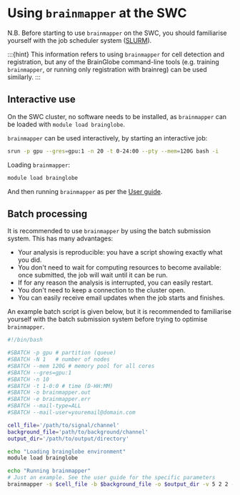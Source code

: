 # Using `brainmapper` at the SWC

N.B. Before starting to use `brainmapper` on the SWC, you should familiarise yourself with the job scheduler system ([SLURM](https://slurm.schedmd.com/documentation.html)).

:::{hint}
This information refers to using `brainmapper` for cell detection and registration, but any of the BrainGlobe command-line tools (e.g. training `brainmapper`, or running only registration with brainreg) can be used similarly.
:::

## Interactive use

On the SWC cluster, no software needs to be installed, as `brainmapper` can be loaded with `module load brainglobe`.

`brainmapper` can be used interactively, by starting an interactive job:

```bash
srun -p gpu --gres=gpu:1 -n 20 -t 0-24:00 --pty --mem=120G bash -i
```

Loading `brainmapper`:

```bash
module load brainglobe
```

And then running `brainmapper` as per the [User guide](index).

## Batch processing

It is recommended to use `brainmapper` by using the batch submission system.
This has many advantages:

- Your analysis is reproducible: you have a script showing exactly what you did.
- You don't need to wait for computing resources to become available: once submitted, the job will wait until it can be run.
- If for any reason the analysis is interrupted, you can easily restart.
- You don't need to keep a connection to the cluster open.
- You can easily receive email updates when the job starts and finishes.

An example batch script is given below, but it is recommended to familiarise yourself with the batch submission system before trying to optimise `brainmapper`.

```bash
#!/bin/bash

#SBATCH -p gpu # partition (queue)
#SBATCH -N 1   # number of nodes
#SBATCH --mem 120G # memory pool for all cores
#SBATCH --gres=gpu:1
#SBATCH -n 10
#SBATCH -t 1-0:0 # time (D-HH:MM)
#SBATCH -o brainmapper.out
#SBATCH -e brainmapper.err
#SBATCH --mail-type=ALL
#SBATCH --mail-user=youremail@domain.com

cell_file='/path/to/signal/channel'
background_file='path/to/background/channel'
output_dir='/path/to/output/directory'

echo "Loading brainglobe environment"
module load brainglobe

echo "Running brainmapper"
# Just an example. See the user guide for the specific parameters
brainmapper -s $cell_file -b $background_file -o $output_dir -v 5 2 2 --orientation psl
```
